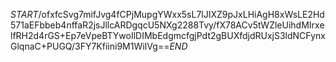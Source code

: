 $START$/ofxfcSvg7mifJvg4fCPjMupgYWxx5sL7lJIXZ9pJxLHiAgH8xWsLE2Hd571aEFbbeb4nffaR2jsJllcARDgqcU5NXg2288Tvy/fX78ACv5tWZleUihdMIrxelfRH2d4rGS+Ep7eVpeBTYwoIlDIMbEdgmcfgjPdt2gBUXfdjdRUxjS3ldNCFynxGlqnaC+PUGQ/3FY7Kfiini9M1WiIVg==$END$